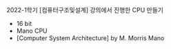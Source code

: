 2022-1학기 [컴퓨터구조및설계] 강의에서 진행한 CPU 만들기

- 16 bit
- Mano CPU
- [Computer System Architecture] by M. Morris Mano
